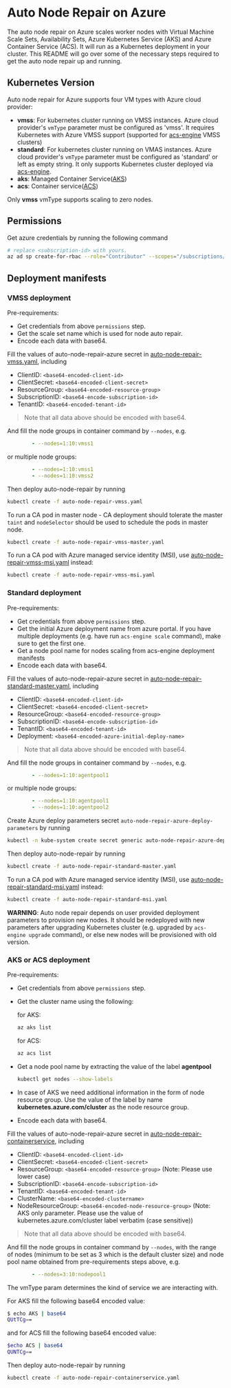 # Auto Node Repair on Azure

The auto node repair on Azure scales worker nodes with Virtual Machine Scale Sets, Availability Sets, Azure Kubernetes Service (AKS) and Azure Container Service (ACS). It will run as a Kubernetes deployment in your cluster. This README will go over some of the necessary steps required to get the auto node repair up and running.

## Kubernetes Version

Auto node repair for Azure supports four VM types with Azure cloud provider:

- **vmss**: For kubernetes cluster running on VMSS instances. Azure cloud provider's `vmType` parameter must be configured as 'vmss'. It requires Kubernetes with Azure VMSS support (supported for [acs-engine](https://github.com/Azure/acs-engine) VMSS clusters)
- **standard**: For kubernetes cluster running on VMAS instances. Azure cloud provider's `vmType` parameter must be configured as 'standard' or left as empty string. It only supports Kubernetes cluster deployed via [acs-engine](https://github.com/Azure/acs-engine).
- **aks**: Managed Container Service([AKS](https://docs.microsoft.com/en-us/azure/aks/))
- **acs**: Container service([ACS](https://docs.microsoft.com/en-us/azure/container-service/kubernetes/))

Only **vmss** vmType supports scaling to zero nodes.

## Permissions

Get azure credentials by running the following command

```sh
# replace <subscription-id> with yours.
az ad sp create-for-rbac --role="Contributor" --scopes="/subscriptions/<subscription-id>" --output json
```

## Deployment manifests

### VMSS deployment

Pre-requirements:

- Get credentials from above `permissions` step.
- Get the scale set name which is used for node auto repair.
- Encode each data with base64.

Fill the values of auto-node-repair-azure secret in [auto-node-repair-vmss.yaml](auto-node-repair-vmss.yaml), including

- ClientID: `<base64-encoded-client-id>`
- ClientSecret: `<base64-encoded-client-secret>`
- ResourceGroup: `<base64-encoded-resource-group>`
- SubscriptionID: `<base64-encode-subscription-id>`
- TenantID: `<base64-encoded-tenant-id>`

> Note that all data above should be encoded with base64.

And fill the node groups in container command by `--nodes`, e.g.

```yaml
        - --nodes=1:10:vmss1
```

or multiple node groups:

```yaml
        - --nodes=1:10:vmss1
        - --nodes=1:10:vmss2
```

Then deploy auto-node-repair by running

```sh
kubectl create -f auto-node-repair-vmss.yaml
```

To run a CA pod in master node - CA deployment should tolerate the master `taint` and `nodeSelector` should be used to schedule the pods in master node.

```sh
kubectl create -f auto-node-repair-vmss-master.yaml
```

To run a CA pod with Azure managed service identity (MSI), use [auto-node-repair-vmss-msi.yaml](auto-node-repair-vmss-msi.yaml) instead:

```sh
kubectl create -f auto-node-repair-vmss-msi.yaml
```

### Standard deployment

Pre-requirements:

- Get credentials from above `permissions` step.
- Get the initial Azure deployment name from azure portal. If you have multiple deployments (e.g. have run `acs-engine scale` command), make sure to get the first one.
- Get a node pool name for nodes scaling from acs-engine deployment manifests
- Encode each data with base64.

Fill the values of auto-node-repair-azure secret in [auto-node-repair-standard-master.yaml](auto-node-repair-standard-master.yaml), including

- ClientID: `<base64-encoded-client-id>`
- ClientSecret: `<base64-encoded-client-secret>`
- ResourceGroup: `<base64-encoded-resource-group>`
- SubscriptionID: `<base64-encode-subscription-id>`
- TenantID: `<base64-encoded-tenant-id>`
- Deployment: `<base64-encoded-azure-initial-deploy-name>`

> Note that all data above should be encoded with base64.

And fill the node groups in container command by `--nodes`, e.g.

```yaml
        - --nodes=1:10:agentpool1
```

or multiple node groups:

```yaml
        - --nodes=1:10:agentpool1
        - --nodes=1:10:agentpool2
```

Create Azure deploy parameters secret `auto-node-repair-azure-deploy-parameters` by running

```sh
kubectl -n kube-system create secret generic auto-node-repair-azure-deploy-parameters --from-file=deploy-parameters=./_output/<your-output-path>/azuredeploy.parameters.json
```

Then deploy auto-node-repair by running

```sh
kubectl create -f auto-node-repair-standard-master.yaml
```

To run a CA pod with Azure managed service identity (MSI), use [auto-node-repair-standard-msi.yaml](auto-node-repair-standard-msi.yaml) instead:

```sh
kubectl create -f auto-node-repair-standard-msi.yaml
```

**WARNING**: Auto node repair depends on user provided deployment parameters to provision new nodes. It should be redeployed with new parameters after upgrading Kubernetes cluster (e.g. upgraded by `acs-engine upgrade` command), or else new nodes will be provisioned with old version.

### AKS or ACS deployment

Pre-requirements:

- Get credentials from above `permissions` step.
- Get the cluster name using the following:

  for AKS:

  ```sh
  az aks list
  ```

  for ACS:

  ```sh
  az acs list
  ```

- Get a node pool name by extracting the value of the label **agentpool**

  ```sh
  kubectl get nodes --show-labels
  ```

- In case of AKS we need additional information in the form of node resource group.
  Use the value of the label by name **kubernetes.azure.com/cluster** as the node resource group.

- Encode each data with base64.

Fill the values of auto-node-repair-azure secret in [auto-node-repair-containerservice](auto-node-repair-containerservice.yaml), including

- ClientID: `<base64-encoded-client-id>`
- ClientSecret: `<base64-encoded-client-secret>`
- ResourceGroup: `<base64-encoded-resource-group>` (Note: Please use lower case)
- SubscriptionID: `<base64-encode-subscription-id>`
- TenantID: `<base64-encoded-tenant-id>`
- ClusterName: `<base64-encoded-clustername>`
- NodeResourceGroup: `<base64-encoded-node-resource-group>` (Note: AKS only parameter. Please use the value of kubernetes.azure.com/cluster label verbatim (case sensitive))

> Note that all data above should be encoded with base64.


And fill the node groups in container command by `--nodes`, with the range of nodes (minimum to be set as 3 which is the default cluster size) and node pool name obtained from pre-requirements steps above, e.g.

```yaml
        - --nodes=3:10:nodepool1
```

The vmType param determines the kind of service we are interacting with.

For AKS fill the following base64 encoded value:

```sh
$ echo AKS | base64
QUtTCg==
```

and for ACS fill the following base64 encoded value:

```sh
$echo ACS | base64
QUNTCg==
```

Then deploy auto-node-repair by running

```sh
kubectl create -f auto-node-repair-containerservice.yaml
```
